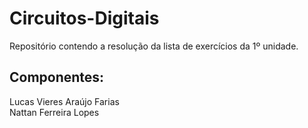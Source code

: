# Circuitos-Digitais

Repositório contendo a resolução da lista de exercícios da 1º unidade.
## Componentes:

Lucas Vieres Araújo Farias  
Nattan Ferreira Lopes
